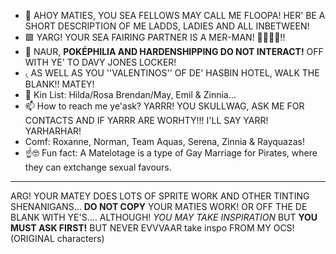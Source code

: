 - 👋 AHOY MATIES, YOU SEA FELLOWS MAY CALL ME FLOOPA! HER' BE A SHORT DESCRIPTION OF ME LADDS, LADIES AND ALL INBETWEEN!
- 🟪 YARG! YOUR SEA FAIRING PARTNER IS A MER-MAN! 🧜‍♂️🧜‍♂️!!
- 🚫 NAUR, **POKÉPHILIA AND HARDENSHIPPING DO NOT INTERACT!** OFF WITH YE' TO DAVY JONES LOCKER!
- ৻ AS WELL AS YOU ''VALENTINOS'' OF DE' HASBIN HOTEL, WALK THE BLANK!! MATEY!
- 💞️ Kin List: Hilda/Rosa Brendan/May, Emil & Zinnia...
- 📫 How to reach me ye'ask? YARRR! YOU SKULLWAG, ASK ME FOR CONTACTS AND IF YARRR ARE WORHTY!!! I'LL SAY YARR! YARHARHAR!
- Comf: Roxanne, Norman, Team Aquas, Serena, Zinnia & Rayquazas!
- ☝🤓 Fun fact: A Matelotage is a type of Gay Marriage for Pirates, where they can extchange sexual favours.
--- 
ARG! YOUR MATEY DOES LOTS OF SPRITE WORK AND OTHER TINTING SHENANIGANS... **DO NOT COPY** YOUR MATIES WORK! OR OFF THE DE BLANK WITH YE'S.... ALTHOUGH! *YOU MAY TAKE INSPIRATION* BUT **YOU MUST ASK FIRST!** BUT NEVER EVVVAAR take inspo FROM MY OCS! (ORIGINAL characters)
<!---
NotaTeamAquaSpy/NotaTeamAquaSpy is a ✨ special ✨ repository because its `README.md` (this file) appears on your GitHub profile.
You can click the Preview link to take a look at your changes.
--->
